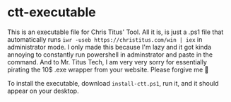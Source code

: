 # ctt-executable
This is an executable file for Chris Titus' Tool. All it is, is just a .ps1 file that automatically runs `iwr -useb https://christitus.com/win | iex` in administrator mode. I only made this because I'm lazy and it got kinda annoying to constantly run powershell in adminstrator and paste in the command. And to Mr. Titus Tech, I am very very sorry for essentially pirating the 10$ .exe wrapper from your website. Please forgive me 🙏

To install the executable, download `install-ctt.ps1`, run it, and it should appear on your desktop.
